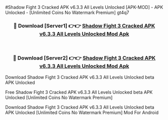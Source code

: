 #Shadow Fight 3 Cracked APK v6.3.3 All Levels Unlocked [APK-MOD] - APK Unlocked - [Unlimited Coins No Watermark Premium] gt4q7



<div align="center">

<h3>🔴 Download [Server1] 👉👉 <a href="https://momento.my/?title=Shadow_Fight_3_Cracked_APK_v6.3.3_All_Levels_Unlocked">Shadow Fight 3 Cracked APK v6.3.3 All Levels Unlocked Mod Apk</a></h3><br>

<h3>🔴 Download [Server2] 👉👉 <a href="https://momento.my/?title=Shadow_Fight_3_Cracked_APK_v6.3.3_All_Levels_Unlocked">Shadow Fight 3 Cracked APK v6.3.3 All Levels Unlocked Mod Apk</a></h3>
</div>



Download Shadow Fight 3 Cracked APK v6.3.3 All Levels Unlocked beta APK Unlocked

Free Shadow Fight 3 Cracked APK v6.3.3 All Levels Unlocked beta APK Unlocked [Unlimited Coins No Watermark Premium]

Download Shadow Fight 3 Cracked APK v6.3.3 All Levels Unlocked beta APK Unlocked [Unlimited Coins No Watermark Premium] Mod For Android
